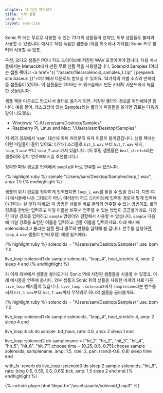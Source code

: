 ```yaml
---
chapter: 더 많이 알아보기
title: 외부 샘플
lang: kr
layout: exercise
---
```


Sonic Pi 에는 무료로 사용할 수 있는 73개의 샘플들이 있지만, 외부 샘플들도 불러와 사용할 수 있습니다. 예시로 직접 녹음한 샘플을 (직접 목소리나 기타를) Sonic Pi로 불러와 사용할 수 있죠.

우선, 오디오 샘플은 PC나 하드 드라이브에 저장된 WAV 포맷이어야 합니다. 다음 예시들에서는 Mehackit에서 만든 무료 샘플 팩을 사용할겁니다. Solenoid Samples 1이라는 샘플 팩이고 <a href="{{ "/assets/files/solenoid_samples_1.zip" | prepend: site.baseurl }}">여기에서</a> 다운로드 받으실 수 있어요. 14가지의 개별 소스와 반복리듬 샘플들이 있어요. 이 샘플들은  2016년 초 워크샵에서 만든 키네틱 사운드에서 녹음한 것들입니다.

샘플 팩을 다운로드 받고나서 폴더로 옮기게 되면, 저장된 폴더의 경로를 확인해야만 합니다. 예를 들어, 데스크탑에 있는 Samples라는 폴더에 파일들을 옮기면 경로는 다음과 같이 나오겠죠:

* Windows: "C:/Users/sam/Desktop/Samples" 
* Raspberry Pi, Linux and Mac: "/Users/sam/Desktop/Samples" 


저 위의 경로에서 ‘sam’ 대신에 아마 여러분의 유저 이름이 들어갈겁니다. 샘플 팩에는 이런 파일들이 들어 있어요: 타악기 소리들로 `hit_1.wav`  부터 `hit_7.wav` 까지,  `loop_1.wav` 부터 `loop_7.wav` 까지 있습니다. (이 루핑 샘플들은 `beat_stretch`라는 샘플러와 같이 연주해보시길 추천합니다.)

정확한 파일 경로를 입력해서 `sample`을 바로 연주할 수 있습니다.

{% highlight ruby %}
sample "/Users/sam/Desktop/Samples/loop_1.wav", amp: 1.5
{% endhighlight %}

샘플의 위치 경로를 정확하게 입력했다면 `loop_1.wav`를 들을 수 있을 겁니다. 다만 여기 예시들에 나온 그대로가 아닌, 여러분의 하드 드라이브에 입력된 경로에 맞게 입력해야 한다는 걸 잊지 마세요! 이 방법은 샘플을 바로 불러와 연주할 수 있는 방법이죠. 폴더 경로를 한번만 입력하고 파일 이름만 바꿔서 연주할 수 있는 방법이 궁금할거에요. 다양한 파일 경로를 입력하고 `sample` 명령어와 결합해서 사용할 수 있습니다. `sample` 다음에 파일 경로를 포함한 이름을 입력하고 샘플 이름을 입력하세요. 아래 예시에 solenoids라고 불리는 샘플 폴더 경로의 변형을 입력해 볼 겁니다. 연주를 실행하면, `loop_4.wav` 샘플이 반복(루핑) 재생 될거예요:

{% highlight ruby %}
solenoids = "/Users/sam/Desktop/Samples/"
use_bpm 110

live_loop :solenoid1 do
  sample solenoids, "loop_4", beat_stretch: 4, amp: 2
  sleep 4
end
{% endhighlight %}

자 이제 외부에서 샘플을 불러오거나 Sonic Pi에 저장된 샘플들을 사용할 수 있겠죠. 아래 예시들을 연주해 봅시다. 외부 샘플과 Sonic Pi의 샘플을 사용한 네개의 서로 다른 `live_loop` 예시들이 있습니다. `live_loop :solenoid2`에서 `samplename`라는 변수를 써서 `hit_1.wav`부터 `hit_7.wav`까지 무작위로 하나의 샘플을 골라볼게요.

{% highlight ruby %}
solenoids = "/Users/sam/Desktop/Samples/"
use_bpm 110

live_loop :solenoid1 do
  sample solenoids, "loop_4", beat_stretch: 4, amp: 2
  sleep 4
end

live_loop :kick do
  sample :bd_haus, rate: 0.8, amp: 2
  sleep 1
end

live_loop :solenoid2 do
  samplename = ["hit_1", "hit_2", "hit_3", "hit_4", "hit_5", "hit_6", "hit_7"].choose
  time = [0.25, 0.5, 0.75].choose
  sample solenoids, samplename, amp: 1.5, rate: 2, pan: rrand(-0.8, 0.8)
  sleep time
end

with_fx :reverb do
  live_loop :solenoid3 do
    sleep 2
    sample solenoids, "hit_6", rate: (ring 0.5, 0.55, 0.6, 0.65).tick, amp: 1.5
    sleep 2
  end
end
{% endhighlight %}

{% include player.html filepath="/assets/audio/solenoid_1.mp3" %}
